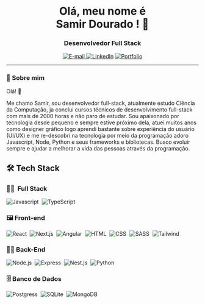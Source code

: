 <h1 align="center">
  Olá, meu nome é<br>Samir Dourado ! 🖖
</h1>


<h3 align="center">
  Desenvolvedor Full Stack
</h3>

<div align="center">
<p>
<a href="mailto:samir3500@gmail.com">
<img src="https://img.shields.io/badge/-email-020114?style=for-the-badge&amp;logo=microsoft-outlook&amp;logoColor=ffffff&amp;color:FFF" alt="E-mail">
</a>
<a href="https://www.linkedin.com/in/samirdourado"><img src="https://img.shields.io/badge/LinkedIn-0077B5?style=for-the-badge&logo=linkedin&logoColor=white" alt="LinkedIn"></a>
<a href="https://samirdouradoportfolio-lemon.vercel.app/"><img src="https://img.shields.io/badge/website-000000?style=for-the-badge&logo=About.me&logoColor=white" alt="Portfolio"></a></p>
</div>

---

### 🎯 Sobre mim

Olá! 🖖

Me chamo Samir, sou desenvolvedor full-stack, atualmente estudo Ciência da Computação, ja conclui cursos técnicos de desenvolvimento full-stack com mais de 2000 horas e não paro de estudar. Sou apaixonado por tecnologia desde pequeno e sempre estive próximo dela, atuei muitos anos como designer gráfico logo aprendi bastante sobre experiência do usuário (UI/UX) e me re-descobri na tecnologia por meio da programação adoro Javascript, Node, Python e seus frameworks e bibliotecas. Busco evoluir sempre e ajudar a melhorar a vida das pessoas através da programação.

## 🛠 Tech Stack

### 👩‍💻 &nbsp;Full Stack

![Javascript](https://img.shields.io/badge/JavaScript-F7DF1E?style=for-the-badge&logo=javascript&logoColor=black)&nbsp;
![TypeScript](https://img.shields.io/badge/TypeScript-007ACC?style=for-the-badge&logo=typescript&logoColor=white)&nbsp;

### 🖼️ Front-end

![React](https://img.shields.io/badge/React-20232A?style=for-the-badge&logo=react&logoColor=61DAFB)&nbsp;
![Next.js](https://img.shields.io/badge/Next.js-ffffff?style=for-the-badge&logo=vercel&logoColor=black)&nbsp;
![Angular](https://img.shields.io/badge/Angular-DD0031?style=for-the-badge&logo=angular&logoColor=white)&nbsp;
![HTML](https://img.shields.io/badge/HTML5-E34F26?style=for-the-badge&logo=html5&logoColor=white)&nbsp;
![CSS](https://img.shields.io/badge/CSS3-1572B6?style=for-the-badge&logo=css3&logoColor=white)&nbsp;
![SASS](https://img.shields.io/badge/Sass-CC6699?style=for-the-badge&logo=sass&logoColor=white)&nbsp;
![Tailwind](https://img.shields.io/badge/Tailwind_CSS-38B2AC?style=for-the-badge&logo=tailwind-css&logoColor=white)&nbsp;

### 👩‍💻 Back-End

![Node.js](https://img.shields.io/badge/Node.js-43853D?style=for-the-badge&logo=node.js&logoColor=white)&nbsp;
![Express](https://img.shields.io/badge/Express.js-404D59?style=for-the-badge)&nbsp;
![Nest.js](https://img.shields.io/badge/nest.js-E7ECEB?style=for-the-badge&logo=nest&Color=3D5A7A)&nbsp;
![Python](https://img.shields.io/badge/Python-14354C?style=for-the-badge&logo=python&logoColor=white)&nbsp;



### 🗄️ Banco de Dados

![Postgress](https://img.shields.io/badge/PostgreSQL-316192?style=for-the-badge&logo=postgresql&logoColor=white)&nbsp;
![SQLite](https://img.shields.io/badge/SQLite-07405E?style=for-the-badge&logo=sqlite&logoColor=white)&nbsp;
![MongoDB](https://img.shields.io/badge/MongoDB-4EA94B?style=for-the-badge&logo=mongodb&logoColor=white)&nbsp;



